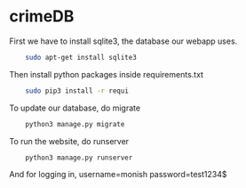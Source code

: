# crimeDB


First we have to install sqlite3, the database our webapp uses.

```bash
    sudo apt-get install sqlite3
```

Then install python packages inside requirements.txt
```bash
    sudo pip3 install -r requi
```

To update our database, do migrate
```bash
    python3 manage.py migrate
```

To run the website, do runserver
```bash
    python3 manage.py runserver
```

And for logging in,
username=monish
password=test1234$
